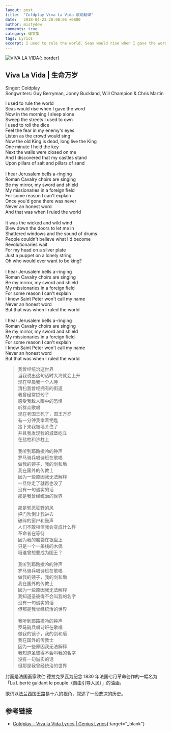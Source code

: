 ```yaml
---
layout: post
title:  "Coldplay Viva La Vida 歌词翻译"
date:   2018-04-23 20:08:05 +0800
author: mistydew
comments: true
category: 译文集
tags: Lyrics
excerpt: I used to rule the world. Seas would rise when I gave the word. Now in the morning I sleep alone. Sweep the streets I used to own.
---
```

![VIVA LA VIDA](https://is4-ssl.mzstatic.com/image/thumb/Music30/v4/aa/13/0e/aa130e1a-fbb8-bf02-5014-726bbb8f81f6/source/600x600bb.jpg){:.border}

## Viva La Vida | 生命万岁

Singer: Coldplay<br>
Songwriters: Guy Berryman, Jonny Buckland, Will Champion & Chris Martin

<div class="lyric-original">
<p>
I used to rule the world<br>
Seas would rise when I gave the word<br>
Now in the morning I sleep alone<br>
Sweep the streets I used to own<br>
I used to roll the dice<br>
Feel the fear in my enemy's eyes<br>
Listen as the crowd would sing<br>
Now the old King is dead, long live the King<br>
One minute I held the key<br>
Next the walls were closed on me<br>
And I discovered that my castles stand<br>
Upon pillars of salt and pillars of sand<br>
<br>
I hear Jerusalem bells a-ringing<br>
Roman Cavalry choirs are singing<br>
Be my mirror, my sword and shield<br>
My missionaries in a foreign field<br>
For some reason I can't explain<br>
Once you'd gone there was never<br>
Never an honest word<br>
And that was when I ruled the world<br>
<br>
It was the wicked and wild wind<br>
Blew down the doors to let me in<br>
Shattered windows and the sound of drums<br>
People couldn't believe what I'd become<br>
Revolutionaries wait<br>
For my head on a silver plate<br>
Just a puppet on a lonely string<br>
Oh who would ever want to be king?<br>
<br>
I hear Jerusalem bells a-ringing<br>
Roman Cavalry choirs are singing<br>
Be my mirror, my sword and shield<br>
My missionaries in a foreign field<br>
For some reason I can't explain<br>
I know Saint Peter won't call my name<br>
Never an honest word<br>
But that was when I ruled the world<br>
<br>
I hear Jerusalem bells a-ringing<br>
Roman Cavalry choirs are singing<br>
Be my mirror, my sword and shield<br>
My missionaries in a foreign field<br>
For some reason I can't explain<br>
I know Saint Peter won't call my name<br>
Never an honest word<br>
But that was when I ruled the world
</p>
</div>

<div class="lyric-translation">
<blockquote>
我曾经统治这世界<br>
当我说出这句话时大海就会上升<br>
现在早晨我一个人睡<br>
清扫我曾经拥有的街道<br>
我曾经常掷骰子<br>
感受我敌人眼中的恐惧<br>
听群众歌唱<br>
现在老国王死了，国王万岁<br>
有一分钟我拿着钥匙<br>
接下来我被墙关住了<br>
并且我发现我的城堡屹立<br>
在盐柱和沙柱上<br>
<br>
我听到耶路撒冷的钟声<br>
罗马骑兵唱诗班在歌唱<br>
做我的镜子，我的剑和盾<br>
我在国外的传教士<br>
因为一些原因我无法解释<br>
一旦你走了就再也没了<br>
没有一句诚实的话<br>
那是我曾经统治的世界<br>
<br>
那是邪恶狂野的风<br>
把门吹倒让我进去<br>
破碎的窗户和鼓声<br>
人们不敢相信我会变成什么样<br>
革命者在等待<br>
因为我的脑袋在银盘上<br>
只是一个一条线的木偶<br>
哦谁曾想要成为国王？<br>
<br>
我听到耶路撒冷的钟声<br>
罗马骑兵唱诗班在歌唱<br>
做我的镜子，我的剑和盾<br>
我在国外的传教士<br>
因为一些原因我无法解释<br>
我知道圣彼得不会叫我的名字<br>
没有一句诚实的话<br>
但那是我曾经统治的世界<br>
<br>
我听到耶路撒冷的钟声<br>
罗马骑兵唱诗班在歌唱<br>
做我的镜子，我的剑和盾<br>
我在国外的传教士<br>
因为一些原因我无法解释<br>
我知道圣彼得不会叫我的名字<br>
没有一句诚实的话<br>
但那是我曾经统治的世界
</blockquote>
</div>

封面是法国画家欧仁·德拉克罗瓦为纪念 1830 年法国七月革命创作的一幅名为「La Liberté guidant le peuple（自由引导人民）」的油画。

歌词以法兰西国王路易十六的视角，叙述了一段悲凉的历史。

## 参考链接

* [Coldplay – Viva la Vida Lyrics \| Genius Lyrics](https://genius.com/Coldplay-viva-la-vida-lyrics){:target="_blank"}
